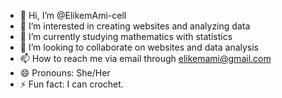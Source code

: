 - 👋 Hi, I’m @ElikemAmi-cell
- 👀 I’m interested in creating websites and analyzing data
- 🌱 I’m currently studying mathematics with statistics
- 💞️ I’m looking to collaborate on websites and data analysis
- 📫 How to reach me via email through elikemami@gmail.com
- 😄 Pronouns: She/Her
- ⚡ Fun fact: I can crochet.

<!---
ElikemAmi-cell/ElikemAmi-cell is a ✨ special ✨ repository because its `README.md` (this file) appears on your GitHub profile.
You can click the Preview link to take a look at your changes.
--->
